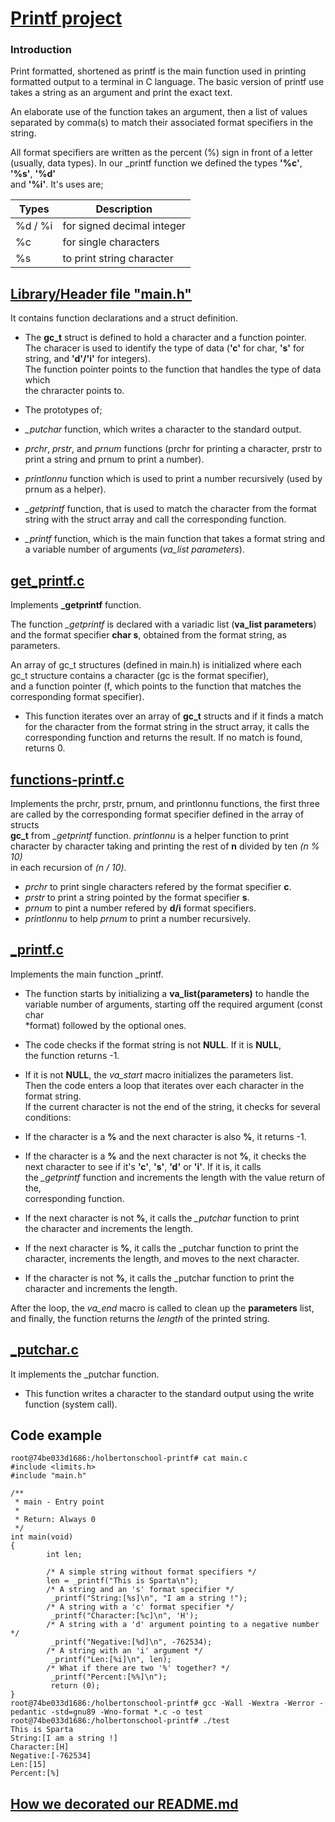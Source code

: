 # [Printf project](https://github.com/Mtiass/holbertonschool-printf/tree/master) 

### Introduction

Print formatted, shortened as printf is the main function used in printing\
formatted output to a terminal in C language. The basic version of printf use\
takes a string as an argument and print the exact text.

An elaborate use of the function takes an argument, then a list of values\
separated by comma(s) to match their associated format specifiers in the
string.

All format specifiers are written as the percent (%) sign in front of a letter\
(usually, data types). In our _printf function we defined the types **'%c'**, **'%s'**, **'%d'**\
and **'%i'**. It's uses are;

| Types   | Description |
| ----------- | ----------- |
| %d / %i |for signed decimal integer|
|  %c     | for single characters|
|  %s     | to print string character|


## [Library/Header file "main.h"](https://github.com/Mtiass/holbertonschool-printf/blob/master/main.h)

It contains function declarations and a struct definition.

- The **gc_t** struct is defined to hold a character and a function pointer.\
The characer is used to identify the type of data (**'c'** for char, **'s'** for\
string, and **'d'/'i'** for integers).\
The function pointer points to the function that handles the type of data which\
the chraracter points to.

- The prototypes of;

- *_putchar* function, which writes a character to the standard output.
- *prchr*, *prstr*, and *prnum* functions (prchr for printing a character, prstr to\
print a string and prnum to print a number).
- *printlonnu* function which is used to print a number recursively (used by\
prnum as a helper).
-  *_getprintf* function, that is used to match the character from the format\
string with the struct array and call the corresponding function.
- *_printf* function,  which is the main function that takes a format string and\
a variable number of arguments (*va_list parameters*).

## [get\_printf.c](https://github.com/Mtiass/holbertonschool-printf/blob/master/get_printf.c) 

Implements **_getprintf** function.

The function *_getprintf* is declared with a variadic list (**va_list parameters**)\
and the format specifier **char s**, obtained from the format string, as
parameters.

An array of gc\_t structures (defined in main.h) is initialized where each\
gc\_t structure contains a character (gc is the format specifier),\
and a function pointer (f, which points to the function that matches the\
corresponding format specifier).

- This function iterates over an array of **gc_t** structs and if it finds a match\
for the character from the format string in the struct array, it calls the\
corresponding function and returns the result. If no match is found, returns 0.


## [functions-printf.c](https://github.com/Mtiass/holbertonschool-printf/blob/master/functions-printf.c)

Implements the prchr, prstr, prnum, and printlonnu functions, the first three\
are called by the corresponding format specifier defined in the array of structs\
**gc_t** from *_getprintf* function. *printlonnu* is a helper function to print\
character by character taking and printing the rest of **n** divided by ten *(n % 10)*\
in each recursion of *(n / 10)*.

- *prchr* to print single characters refered by the format specifier **c**.
- *prstr* to print a string pointed by the format specifier **s**.
- *prnum* to pint a number refered by **d/i** format specifiers.
- *printlonnu* to help *prnum* to print a number recursively.

## [\_printf.c](https://github.com/Mtiass/holbertonschool-printf/blob/master/_printf.c) 

Implements the main function _printf.

- The function starts by initializing a **va_list(parameters)** to handle the\
variable number of arguments, starting off the required argument (const char\
*format) followed by the optional ones.

- The code checks if the format string is not **NULL**. If it is **NULL**,\
the function returns -1.
 
- If it is not **NULL**, the *va_start* macro initializes the parameters list.\
Then the code enters a loop that iterates over each character in the format string.\
If the current character is not the end of the string, it checks for several
conditions:

- If the character is a **%** and the next character is also **%**, it returns -1.

- If the character is a **%** and the next character is not **%**, it checks the\
next character to see if it's **'c'**, **'s'**, **'d'** or **'i'**. If it is, it calls\
the *_getprintf* function and increments the length with the value return of the,\
corresponding function.

-  If the next character is not **%**, it calls the *_putchar* function to print\
the character and increments the length.

- If the next character is **%**, it calls the _putchar function to print the\
character, increments the length, and moves to the next character.

- If the character is not **%**, it calls the _putchar function to print the\
character and increments the length.

After the loop, the *va\_end* macro is called to clean up the **parameters** list,\
and finally, the function returns the *length* of the printed string.

## [\_putchar.c](https://github.com/Mtiass/holbertonschool-printf/blob/master/_putchar.c)

It implements the _putchar function.

- This function writes a character to the standard output using the write\
function (system call).

## Code example
```
root@74be033d1686:/holbertonschool-printf# cat main.c
#include <limits.h>
#include "main.h"

/**
 * main - Entry point
 *
 * Return: Always 0
 */
int main(void)
{
        int len;

        /* A simple string without format specifiers */
        len = _printf("This is Sparta\n");
        /* A string and an 's' format specifier */
         _printf("String:[%s]\n", "I am a string !");
        /* A string with a 'c' format specifier */
         _printf("Character:[%c]\n", 'H');
        /* A string with a 'd' argument pointing to a negative number */
         _printf("Negative:[%d]\n", -762534);
        /* A string with an 'i' argument */
         _printf("Len:[%i]\n", len);
        /* What if there are two '%' together? */
         _printf("Percent:[%%]\n");
         return (0);
}
root@74be033d1686:/holbertonschool-printf# gcc -Wall -Wextra -Werror -pedantic -std=gnu89 -Wno-format *.c -o test
root@74be033d1686:/holbertonschool-printf# ./test
This is Sparta
String:[I am a string !]
Character:[H]
Negative:[-762534]
Len:[15]
Percent:[%]
```
## [How we decorated our README.md](https://www.markdownguide.org/extended-syntax/#heading-ids)
